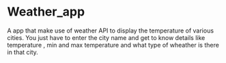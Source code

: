 # Weather_app
A app that make use of weather API to display the temperature of various cities.
You just have to enter the city name and get to know details like temperature , min and max temperature and what type of wheather is there in that city.
